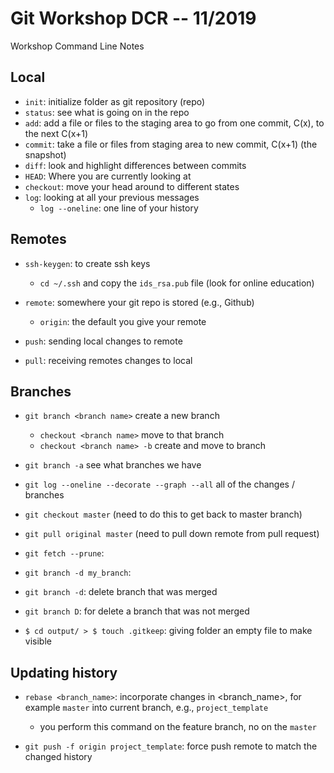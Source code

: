 # Git Workshop DCR -- 11/2019

Workshop Command Line Notes 

## Local

- `init`: initialize folder as git repository (repo)
- `status`: see what is going on in the repo
- `add`: add a file or files to the staging area to go from one commit, C(x), to the next C(x+1)
- `commit`: take a file or files from staging area to new commit, C(x+1) (the snapshot)
- `diff`: look and highlight differences between commits
- `HEAD`: Where you are currently looking at
- `checkout`: move your head around to different states
- `log`: looking at all your previous messages
  - `log --oneline`: one line of your history

## Remotes

- `ssh-keygen`: to create ssh keys
  - `cd ~/.ssh` and copy the `ids_rsa.pub` file (look for online education)
  
- `remote`: somewhere your git repo is stored (e.g., Github)
  - `origin`: the default you give your remote
- `push`: sending local changes to remote
- `pull`: receiving remotes changes to local
  
## Branches

- `git branch <branch name>` create a new branch
  - `checkout <branch name>` move to that branch
  - `checkout <branch name> -b` create and move to branch
- `git branch -a` see what branches we have
- `git log --oneline --decorate --graph --all` all of the changes / branches
- `git checkout master` (need to do this to get back to master branch)
- `git pull original master` (need to pull down remote from pull request)
- `git fetch --prune`:
- `git branch -d my_branch`:
- `git branch -d`: delete branch that was merged
- `git branch D`: for delete a branch that was not merged

- `$ cd output/ > $ touch .gitkeep`: giving folder an empty file to make visible



## Updating history

- `rebase <branch_name>`: incorporate changes in <branch_name>, for example `master` into current branch, e.g., `project_template`
  - you perform this command on the feature branch, no on the `master`
  
- `git push -f origin project_template`: force push remote to match the changed history
  





